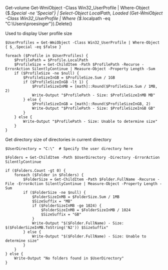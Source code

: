 Get-volume
Get-WmiObject -Class Win32_UserProfile | Where-Object {$_.Special -ne 'Special'} | Select-Object LocalPath, Loaded
 (Get-WmiObject -Class Win32_UserProfile | Where {$_.localpath -eq "C:\Users\proesinger"}).Delete()

Used to display User profile size
```
$UserProfiles = Get-WmiObject -Class Win32_UserProfile | Where-Object { $_.Special -eq $false }

foreach ($Profile in $UserProfiles) {
    $ProfilePath = $Profile.LocalPath
    $ProfileSize = Get-ChildItem -Path $ProfilePath -Recurse -ErrorAction SilentlyContinue | Measure-Object -Property Length -Sum
    if ($ProfileSize -ne $null) {
        $ProfileSizeInGB = $ProfileSize.Sum / 1GB
        if ($ProfileSizeInGB -lt 1) {
            $ProfileSizeInMB = [math]::Round($ProfileSize.Sum / 1MB, 2)
            Write-Output "$ProfilePath - Size: $ProfileSizeInMB MB"
        } else {
            $ProfileSizeInGB = [math]::Round($ProfileSizeInGB, 2)
            Write-Output "$ProfilePath - Size: $ProfileSizeInGB GB"
        }
    } else {
        Write-Output "$ProfilePath - Size: Unable to determine size"
    }
}
```
Get directory size of directories in current directory
```
$UserDirectory = "C:\"  # Specify the user directory here

$Folders = Get-ChildItem -Path $UserDirectory -Directory -ErrorAction SilentlyContinue

if ($Folders.Count -gt 0) {
    foreach ($Folder in $Folders) {
        $FolderSize = Get-ChildItem -Path $Folder.FullName -Recurse -File -ErrorAction SilentlyContinue | Measure-Object -Property Length -Sum
        if ($FolderSize -ne $null) {
            $FolderSizeInMB = $FolderSize.Sum / 1MB
            $SizeSuffix = "MB"
            if ($FolderSizeInMB -ge 1024) {
                $FolderSizeInMB = $FolderSizeInMB / 1024
                $SizeSuffix = "GB"
            }
            Write-Output "$($Folder.FullName) - Size: $($FolderSizeInMB.ToString('N2')) $SizeSuffix"
        } else {
            Write-Output "$($Folder.FullName) - Size: Unable to determine size"
        }
    }
} else {
    Write-Output "No folders found in $UserDirectory"
}

```
